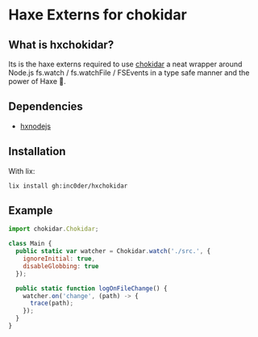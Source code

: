 # Haxe Externs for chokidar

## What is hxchokidar?
Its is the haxe externs required to use [chokidar](https://github.com/paulmillr/chokidar) a neat wrapper around Node.js fs.watch / fs.watchFile / FSEvents in a type safe manner and the power of Haxe 💪.

## Dependencies
- [hxnodejs](https://github.com/HaxeFoundation/hxnodejs)

## Installation

With lix:
```
lix install gh:inc0der/hxchokidar
```

## Example

```js
import chokidar.Chokidar;

class Main {
  public static var watcher = Chokidar.watch('./src.', {
    ignoreInitial: true,
    disableGlobbing: true
  });

  public static function logOnFileChange() {
    watcher.on('change', (path) -> {
      trace(path);
    });
  }
}
```